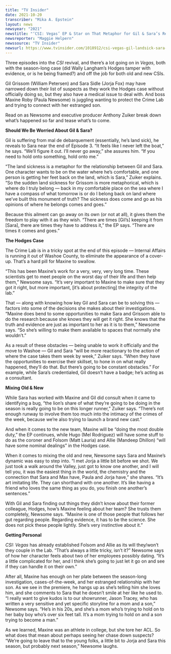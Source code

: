 ```yaml
---
title: "TV Insider"
date: 2021-10-20
transcriber: "Mika A. Epstein"
layout: news
newsyear: "2021"
newstitle: "‘CSI: Vegas’ EP & Star on That Metaphor for Gil & Sara’s Relationship, the Hodges Case & More"
newsreporter: "Maggie Helpern"
newssource: "TV Insider"
newsurl: https://www.tvinsider.com/1018912/csi-vegas-gil-landsick-sara-relationship-maxine-son/
---
```


Three episodes into the _CSI_ revival, and there’s a lot going on in _Vegas_, both with the season-long case (did Wally Langham’s Hodges tamper with evidence, or is he being framed?) and off the job for both old and new CSIs.

Gil Grissom (William Petersen) and Sara Sidle (Jorja Fox) may have narrowed down their list of suspects as they work the Hodges case without officially doing so, but they also have a medical issue to deal with. And boss Maxine Roby (Paula Newsome) is juggling wanting to protect the Crime Lab and trying to connect with her estranged son.

Read on as Newsome and executive producer Anthony Zuiker break down what’s happened so far and tease what’s to come.

**Should We Be Worried About Gil & Sara?**

Gil is suffering from mal de debarquement (essentially, he’s land sick), he reveals to Sara near the end of Episode 3. “It feels like I never left the boat,” he says. “We’ll figure it out. I’ll never go away,” she assures him. “If you need to hold onto something, hold onto me.”

“The land sickness is a metaphor for the relationship between Gil and Sara. One character wants to be on the water where he’s comfortable, and one person is getting her feet back on the land, which is Sara,” Zuiker explains. “So the sudden land sickness for Grissom is more metaphorical, which is where do I truly belong — back in my comfortable place on the sea where I have a compass of what tomorrow is or do I belong back on land where we’ve built this monument of truth? The sickness does come and go as his opinions of where he belongs comes and goes.”

Because this ailment can go away on its own (or not at all), it gives them the freedom to play with it as they wish. “There are times [Gil’s] keeping it from [Sara], there are times they have to address it,” the EP says. “There are times it comes and goes.”

**The Hodges Case**

The Crime Lab is in a tricky spot at the end of this episode — Internal Affairs is running it out of Washoe County, to eliminate the appearance of a cover-up. That’s a hard pill for Maxine to swallow.

“This has been Maxine’s work for a very, very, very long time. These scientists get to meet people on the worst day of their life and then help them,” Newsome says. “It’s very important to Maxine to make sure that they got it right, but more important, [it’s about protecting] the integrity of the lab.”

That — along with knowing how key Gil and Sara can be to solving this — factors into some of the decisions she makes about their investigations. “Maxine does bend to some opportunities to make Sara and Grissom able to do the research because she knows they will get it right. She knows that the truth and evidence are just as important to her as it is to them,” Newsome says. “So she’s willing to make them available to spaces that normally she wouldn’t.”

As a result of these obstacles — being unable to work it officially and the move to Washoe — Gil and Sara “will be more reactionary to the action of where the case takes them week by week,” Zuiker says. “When they have the opportunities to exercise their skillset, to hone in on what really happened, they’ll do that. But there’s going to be constant obstacles.” For example, while Sara’s credentialed, Gil doesn’t have a badge; he’s acting as a consultant.

**Mixing Old & New**

While Sara has worked with Maxine and Gil did consult when it came to identifying a bug, “the lion’s share of what they’re going to be doing in the season is really going to be on this longer runner,” Zuiker says. “There’s not enough runway to involve them too much into the intimacy of the crimes of the week, because we’re also trying to launch a brand new cast.”

And when it comes to the new team, Maxine will be “doing the most double duty,” the EP continues, while Hugo (Mel Rodriguez) will have some stuff to do as the coroner and Folsom (Matt Lauria) and Allie (Mandeep Dhillon) “will have some nominal dealings” in the Hodges case.

When it comes to mixing the old and new, Newsome says Sara and Maxine’s dynamic was easy to step into. “I met Jorja a little bit before we shot. We just took a walk around the Valley, just got to know one another, and I will tell you, it was the easiest thing in the world, the chemistry and the connection that Sara and Max have, Paula and Jorja have,” she shares. “It’s art imitating life. They can shorthand with one another. It’s like having a friend who loves the same thing as you do, you finish one another’s sentences.”

With Gil and Sara finding out things they didn’t know about their former colleague, Hodges, how’s Maxine feeling about her team? She trusts them completely, Newsome says. “Maxine is one of those people that follows her gut regarding people. Regarding evidence, it has to be the science. She does not pick these people lightly. She’s very instinctive about it.”

**Getting Personal**

_CSI: Vegas_ has already established Folsom and Allie as its will they/won’t they couple in the Lab. “That’s always a little tricky, isn’t it?” Newsome says of how her character feels about two of her employees possibly dating. “It’s a little complicated for her, and I think she’s going to just let it go on and see if they can handle it on their own.”

After all, Maxine has enough on her plate between the season-long investigation, cases-of-the-week, and her estranged relationship with her son. As we see in the premiere, he hangs up as she’s telling him she loves him, and she comments to Sara that he doesn’t smile at her like he used to. “I really want to give kudos is to our showrunner, Jason Tracey, who has written a very sensitive and yet specific storyline for a mom and a son,” Newsome says. “He’s in his 20s, and she’s a mom who’s trying to hold on to her baby boy who’s over six feet tall. It’s a mom trying to hold on and a son trying to become a man.”

As we learned, Maxine was an athlete in college, but she tore her ACL. So what does that mean about perhaps seeing her chase down suspects? “We’re going to leave that to the young folks, a little bit to Jorja and Sara this season, but probably next season,” Newsome laughs.
